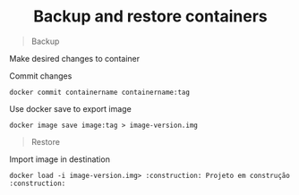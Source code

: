 <h1 align="center"> Backup and restore containers </h1>

> Backup

Make desired changes to container

Commit changes
```
docker commit containername containername:tag
```

Use docker save to export image
```
docker image save image:tag > image-version.img
```
> Restore

Import image in destination 
```
docker load -i image-version.img> :construction: Projeto em construção :construction:
```

